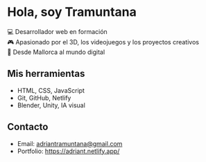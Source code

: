 # Hola, soy Tramuntana

💻 Desarrollador web en formación  
🎮 Apasionado por el 3D, los videojuegos y los proyectos creativos  
📍 Desde Mallorca al mundo digital

## Mis herramientas

- HTML, CSS, JavaScript
- Git, GitHub, Netlify
- Blender, Unity, IA visual

## Contacto
- Email: adriantramuntana@gmail.com
- Portfolio: https://adriant.netlify.app/
